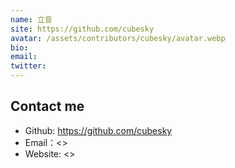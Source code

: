 ```yaml
---
name: 立音
site: https://github.com/cubesky
avatar: /assets/contributors/cubesky/avatar.webp
bio:
email:
twitter:
---
```


## Contact me

- Github: <https://github.com/cubesky>
- Email：<>
- Website: <>
